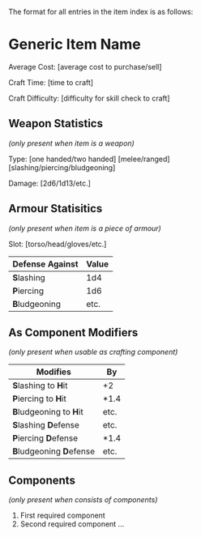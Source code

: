 The format for all entries in the item index is as follows:

Generic Item Name
=================
Average Cost: [average cost to purchase/sell]

Craft Time: [time to craft]

Craft Difficulty: [difficulty for skill check to craft]


Weapon Statistics
-----------------
*(only present when item is a weapon)*

  Type: [one handed/two handed] [melee/ranged] [slashing/piercing/bludgeoning]

  Damage: [2d6/1d13/etc.]


Armour Statisitics
------------------
*(only present when item is a piece of armour)*

  Slot: [torso/head/gloves/etc.]

  Defense Against      | Value
  ---------------------|--------
  <b>S</b>lashing      | 1d4
  <b>P</b>iercing      | 1d6
  <b>B</b>ludgeoning   | etc.


As Component Modifiers
----------------------
*(only present when usable as crafting component)*

Modifies                          | By
----------------------------------|-----
<b>S</b>lashing to <b>H</b>it     | +2
<b>P</b>iercing to <b>H</b>it     | *1.4
<b>B</b>ludgeoning to <b>H</b>it  | etc.
<b>S</b>lashing <b>D</b>efense    | etc.
<b>P</b>iercing <b>D</b>efense    | *1.4
<b>B</b>ludgeoning <b>D</b>efense | etc.


Components
----------
*(only present when consists of components)*

  1. First required component
  2. Second required component
  ...
